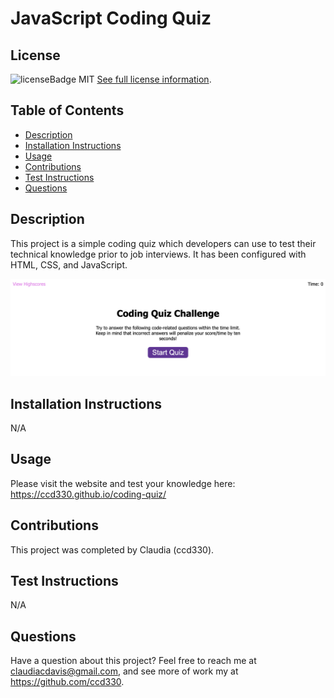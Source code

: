 # JavaScript Coding Quiz

  
  ## License
  ![licenseBadge](https://img.shields.io/badge/License-MIT-blue.svg)
  MIT
  [See full license information](https://opensource.org/licenses/MIT).
  

  ## Table of Contents
  * [Description](#description)
  * [Installation Instructions](#installation-instructions)
  * [Usage](#usage)
  * [Contributions](#contributions)
  * [Test Instructions](#test-instructions)
  * [Questions](#questions)

  ## Description
  This project is a simple coding quiz which developers can use to test their technical knowledge prior to job interviews. It has been configured with HTML, CSS, and JavaScript.
  
 <img src="https://github.com/ccd330/coding-quiz/blob/main/assets/demo_img.png" />

  ## Installation Instructions
  N/A

  ## Usage
  Please visit the website and test your knowledge here: https://ccd330.github.io/coding-quiz/

  ## Contributions
  This project was completed by Claudia (ccd330).

  ## Test Instructions
  N/A

  ## Questions
  Have a question about this project? Feel free to reach me at claudiacdavis@gmail.com, and see more of work my at https://github.com/ccd330.
